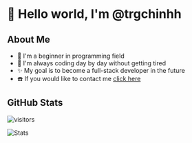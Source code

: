 # 👋 Hello world, I'm @trgchinhh
## About Me
- 🌟 I'm a beginner in programming field
- 🌱 I'm always coding day by day without getting tired
- ✨ My goal is to become a full-stack developer in the future 
- ☎️ If you would like to contact me [click here](https://trgchinhh.github.io/information)

<!--<p align="left">
  <img src="https://komarev.com/ghpvc/?username=trgchinhh&label=Views&color=blue&style=flat-square" width = 70 alt="trgchinhh" />
</p>-->

<!--
<h2 align = "left">With Ability</h2>
<p align="left">
  <img src="https://img.shields.io/badge/-Python-333?style=for-the-badge&logo=python&logoColor=yellow"/>
  <img src="https://img.shields.io/badge/-C++-333?style=for-the-badge&logo=c%2B%2B&logoColor=blue"/>
  <img src="https://img.shields.io/badge/-HTML-333?style=for-the-badge&logo=html5&logoColor=white"/>
  <img src="https://img.shields.io/badge/-Java-333?style=for-the-badge&logo=java&logoColor=white"/>
  <img src="https://img.shields.io/badge/-Telegram Bot-333?style=for-the-badge&logo=telegram&logoColor=white"/>
  <!--<img src="https://img.shields.io/badge/-APIs-333?style=for-the-badge&logo=linux"/> 
  <img src="https://img.shields.io/badge/-CMD-333?style=for-the-badge&logo=windows-terminal&logoColor=white"/>
</p> -->

## GitHub Stats

![visitors](https://count.getloli.com/get/@trgchinhh?theme=booru-lewd) 

![Stats](https://github-readme-stats.vercel.app/api?username=trgchinhh&show_icons=true&theme=radical&hide=issues,contribs&cache_seconds=3600)
<!--
<div align="left">

<table>
  
| Github Stats | Most Used Languages |
|:-:|:-:|
| [![Stats](https://github-readme-stats.vercel.app/api?username=trgchinhh&show_icons=true&theme=radical&hide=issues,contribs&cache_seconds=3600)](https://github.com/trgchinhh) | [![Langs](https://github-readme-stats.vercel.app/api/top-langs/?username=trgchinhh&layout=compact&theme=radical)](https://github.com/trgchinhh) |

</table>
</div>
-->

<!--<p align="center">
  <a href="https://github.com/trgchinhh">
    <img src="https://fabianocouto-activity-graph.vercel.app/graph/?username=trgchinhh&theme=react-dark" alt="Biểu đồ hoạt động của trgchinhh">
  </a>
</p> -->
